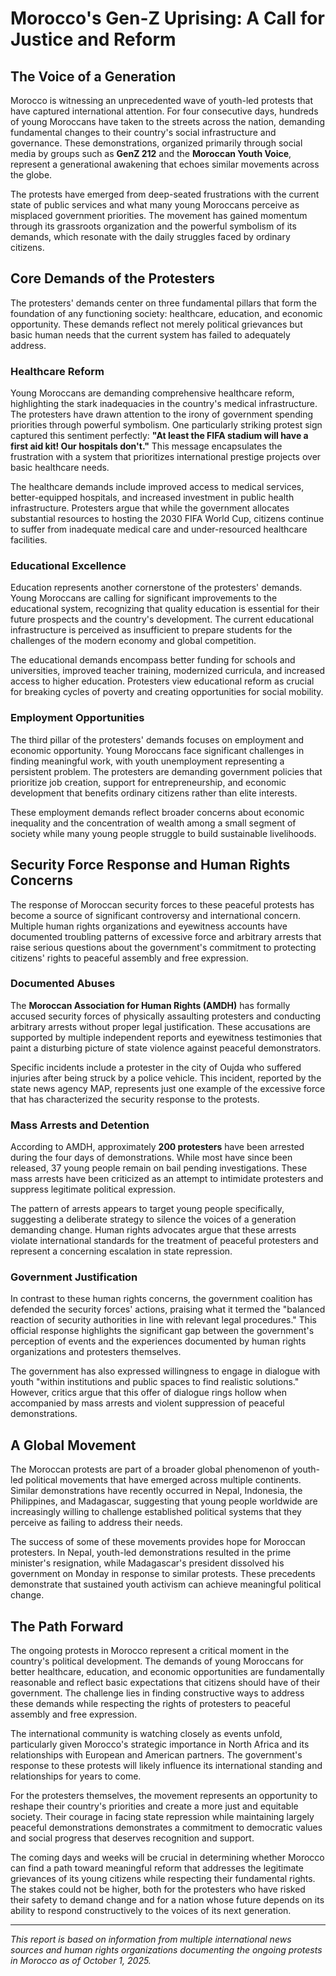 # Morocco's Gen-Z Uprising: A Call for Justice and Reform

## The Voice of a Generation

Morocco is witnessing an unprecedented wave of youth-led protests that have captured international attention. For four consecutive days, hundreds of young Moroccans have taken to the streets across the nation, demanding fundamental changes to their country's social infrastructure and governance. These demonstrations, organized primarily through social media by groups such as **GenZ 212** and the **Moroccan Youth Voice**, represent a generational awakening that echoes similar movements across the globe.

The protests have emerged from deep-seated frustrations with the current state of public services and what many young Moroccans perceive as misplaced government priorities. The movement has gained momentum through its grassroots organization and the powerful symbolism of its demands, which resonate with the daily struggles faced by ordinary citizens.

## Core Demands of the Protesters

The protesters' demands center on three fundamental pillars that form the foundation of any functioning society: healthcare, education, and economic opportunity. These demands reflect not merely political grievances but basic human needs that the current system has failed to adequately address.

### Healthcare Reform

Young Moroccans are demanding comprehensive healthcare reform, highlighting the stark inadequacies in the country's medical infrastructure. The protesters have drawn attention to the irony of government spending priorities through powerful symbolism. One particularly striking protest sign captured this sentiment perfectly: **"At least the FIFA stadium will have a first aid kit! Our hospitals don't."** This message encapsulates the frustration with a system that prioritizes international prestige projects over basic healthcare needs.

The healthcare demands include improved access to medical services, better-equipped hospitals, and increased investment in public health infrastructure. Protesters argue that while the government allocates substantial resources to hosting the 2030 FIFA World Cup, citizens continue to suffer from inadequate medical care and under-resourced healthcare facilities.

### Educational Excellence

Education represents another cornerstone of the protesters' demands. Young Moroccans are calling for significant improvements to the educational system, recognizing that quality education is essential for their future prospects and the country's development. The current educational infrastructure is perceived as insufficient to prepare students for the challenges of the modern economy and global competition.

The educational demands encompass better funding for schools and universities, improved teacher training, modernized curricula, and increased access to higher education. Protesters view educational reform as crucial for breaking cycles of poverty and creating opportunities for social mobility.

### Employment Opportunities

The third pillar of the protesters' demands focuses on employment and economic opportunity. Young Moroccans face significant challenges in finding meaningful work, with youth unemployment representing a persistent problem. The protesters are demanding government policies that prioritize job creation, support for entrepreneurship, and economic development that benefits ordinary citizens rather than elite interests.

These employment demands reflect broader concerns about economic inequality and the concentration of wealth among a small segment of society while many young people struggle to build sustainable livelihoods.

## Security Force Response and Human Rights Concerns

The response of Moroccan security forces to these peaceful protests has become a source of significant controversy and international concern. Multiple human rights organizations and eyewitness accounts have documented troubling patterns of excessive force and arbitrary arrests that raise serious questions about the government's commitment to protecting citizens' rights to peaceful assembly and free expression.

### Documented Abuses

The **Moroccan Association for Human Rights (AMDH)** has formally accused security forces of physically assaulting protesters and conducting arbitrary arrests without proper legal justification. These accusations are supported by multiple independent reports and eyewitness testimonies that paint a disturbing picture of state violence against peaceful demonstrators.

Specific incidents include a protester in the city of Oujda who suffered injuries after being struck by a police vehicle. This incident, reported by the state news agency MAP, represents just one example of the excessive force that has characterized the security response to the protests.

### Mass Arrests and Detention

According to AMDH, approximately **200 protesters** have been arrested during the four days of demonstrations. While most have since been released, 37 young people remain on bail pending investigations. These mass arrests have been criticized as an attempt to intimidate protesters and suppress legitimate political expression.

The pattern of arrests appears to target young people specifically, suggesting a deliberate strategy to silence the voices of a generation demanding change. Human rights advocates argue that these arrests violate international standards for the treatment of peaceful protesters and represent a concerning escalation in state repression.

### Government Justification

In contrast to these human rights concerns, the government coalition has defended the security forces' actions, praising what it termed the "balanced reaction of security authorities in line with relevant legal procedures." This official response highlights the significant gap between the government's perception of events and the experiences documented by human rights organizations and protesters themselves.

The government has also expressed willingness to engage in dialogue with youth "within institutions and public spaces to find realistic solutions." However, critics argue that this offer of dialogue rings hollow when accompanied by mass arrests and violent suppression of peaceful demonstrations.

## A Global Movement

The Moroccan protests are part of a broader global phenomenon of youth-led political movements that have emerged across multiple continents. Similar demonstrations have recently occurred in Nepal, Indonesia, the Philippines, and Madagascar, suggesting that young people worldwide are increasingly willing to challenge established political systems that they perceive as failing to address their needs.

The success of some of these movements provides hope for Moroccan protesters. In Nepal, youth-led demonstrations resulted in the prime minister's resignation, while Madagascar's president dissolved his government on Monday in response to similar protests. These precedents demonstrate that sustained youth activism can achieve meaningful political change.

## The Path Forward

The ongoing protests in Morocco represent a critical moment in the country's political development. The demands of young Moroccans for better healthcare, education, and economic opportunities are fundamentally reasonable and reflect basic expectations that citizens should have of their government. The challenge lies in finding constructive ways to address these demands while respecting the rights of protesters to peaceful assembly and free expression.

The international community is watching closely as events unfold, particularly given Morocco's strategic importance in North Africa and its relationships with European and American partners. The government's response to these protests will likely influence its international standing and relationships for years to come.

For the protesters themselves, the movement represents an opportunity to reshape their country's priorities and create a more just and equitable society. Their courage in facing state repression while maintaining largely peaceful demonstrations demonstrates a commitment to democratic values and social progress that deserves recognition and support.

The coming days and weeks will be crucial in determining whether Morocco can find a path toward meaningful reform that addresses the legitimate grievances of its young citizens while respecting their fundamental rights. The stakes could not be higher, both for the protesters who have risked their safety to demand change and for a nation whose future depends on its ability to respond constructively to the voices of its next generation.

---

*This report is based on information from multiple international news sources and human rights organizations documenting the ongoing protests in Morocco as of October 1, 2025.*

